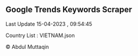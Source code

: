 

## Google Trends Keywords Scraper 
 
Last Update 15-04-2023 , 09:54:45

Country List :
VIETNAM.json



© Abdul Muttaqin 

